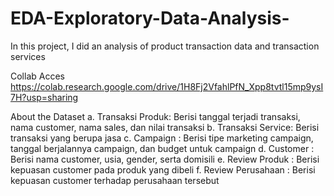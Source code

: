 # EDA-Exploratory-Data-Analysis-
In this project, I did an analysis of product transaction data and transaction services

Collab Acces https://colab.research.google.com/drive/1H8Fj2VfahlPfN_Xpp8tvtl15mp9ysI7H?usp=sharing

About the Dataset
a. Transaksi Produk: Berisi tanggal terjadi transaksi, nama customer, nama sales, dan
nilai transaksi
b. Transaksi Service: Berisi transaksi yang berupa jasa
c. Campaign : Berisi tipe marketing campaign, tanggal berjalannya campaign, dan budget
untuk campaign
d. Customer : Berisi nama customer, usia, gender, serta domisili
e. Review Produk : Berisi kepuasan customer pada produk yang dibeli
f. Review Perusahaan : Berisi kepuasan customer terhadap perusahaan tersebut
